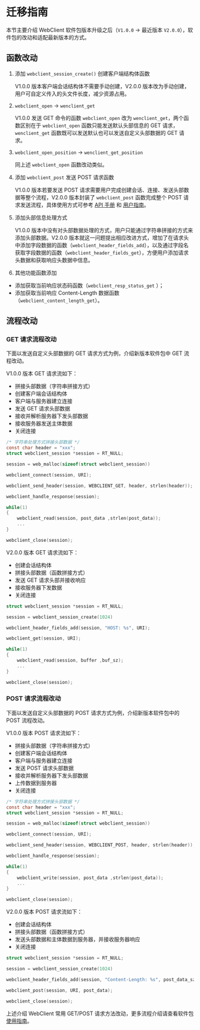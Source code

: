 # 迁移指南

本节主要介绍 WebClient 软件包版本升级之后（`V1.0.0` -> 最近版本 `V2.0.0`），软件包的改动和适配最新版本的方式。

## 函数改动

1. 添加 `webclient_session_create()` 创建客户端结构体函数

    V1.0.0 版本客户端会话结构体不需要手动创建，V2.0.0 版本改为手动创建，用户可自定义传入的头文件长度，减少资源占用。

2. `webclient_open` -> `wenclient_get`

    V1.0.0 发送 GET 命令的函数 `webclient_open` 改为 `wenclient_get`，两个函数区别在于 `webclient_open` 函数只能发送默认头部信息的 GET 请求， `wenclient_get` 函数既可以发送默认也可以发送自定义头部数据的 GET 请求。

3. `webclient_open_position` -> `wenclient_get_position`

    同上述 `webclient_open` 函数改动类似。

4. 添加 `webclient_post` 发送 POST 请求函数

    V1.0.0 版本若要发送 POST 请求需要用户完成创建会话、连接、发送头部数据等整个流程，V2.0.0 版本封装了 `webclient_post` 函数完成整个 POST 请求发送流程，具体使用方式可参考 [API 手册](api.md) 和 [用户指南](user-guide.md)。

5. 添加头部信息处理方式

    V1.0.0 版本中没有对头部数据处理的方式，用户只能通过字符串拼接的方式来添加头部数据。V2.0.0 版本就这一问题提出相应改进方式，增加了在请求头中添加字段数据的函数（`webclient_header_fields_add`），以及通过字段名获取字段数据的函数（`webclient_header_fields_get`），方便用户添加请求头数据和获取响应头数据中信息。

6. 其他功能函数添加

- 添加获取当前响应状态码函数（`webclient_resp_status_get` ）；
- 添加获取当前响应 Content-Length 数据函数（`webclient_content_length_get`）。

## 流程改动

### GET 请求流程改动

下面以发送自定义头部数据的 GET 请求方式为例，介绍新版本软件包中 GET 流程改动。

V1.0.0 版本 GET 请求流如下：

- 拼接头部数据（字符串拼接方式）
- 创建客户端会话结构体
- 客户端与服务器建立连接
- 发送 GET 请求头部数据
- 接收并解析服务器下发头部数据
- 接收服务器发送主体数据
- 关闭连接

```c
/* 字符串处理方式拼接头部数据 */
const char header = "xxx";
struct webclient_session *session = RT_NULL;

session = web_malloc(sizeof(struct webclient_session))

webclient_connect(session, URI);

webclient_send_header(session, WEBCLIENT_GET, header, strlen(header));

webclient_handle_response(session);

while(1)
{
    webclient_read(session, post_data ,strlen(post_data));
    ...
}

webclient_close(session);
```

V2.0.0 版本 GET 请求流如下：

- 创建会话结构体 
- 拼接头部数据（函数拼接方式）
- 发送 GET 请求头部并接收响应
- 接收服务器下发数据
- 关闭连接

```c
struct webclient_session *session = RT_NULL;

session = webclient_session_create(1024)

webclient_header_fields_add(session, "HOST: %s", URI);

webclient_get(session, URI);

while(1)
{
    webclient_read(session, buffer ,buf_sz);
    ...
}

webclient_close(session);
```

### POST 请求流程改动

下面以发送自定义头部数据的 POST 请求方式为例，介绍新版本软件包中的 POST 流程改动。

V1.0.0 版本 POST 请求流如下：

- 拼接头部数据（字符串拼接方式）
- 创建客户端会话结构体
- 客户端与服务器建立连接
- 发送 POST 请求头部数据
- 接收并解析服务器下发头部数据
- 上传数据到服务器
- 关闭连接

```c
/* 字符串处理方式拼接头部数据 */
const char header = "xxx";
struct webclient_session *session = RT_NULL;

session = web_malloc(sizeof(struct webclient_session))

webclient_connect(session, URI);

webclient_send_header(session, WEBCLIENT_POST, header, strlen(header));

webclient_handle_response(session);

while(1)
{
    webclient_write(session, post_data ,strlen(post_data));
    ...
}

webclient_close(session);
```

V2.0.0 版本 POST 请求流如下：

- 创建会话结构体
- 拼接头部数据（函数拼接方式）
- 发送头部数据和主体数据到服务器，并接收服务器响应
- 关闭连接

```c
struct webclient_session *session = RT_NULL;

session = webclient_session_create(1024)

webclient_header_fields_add(session, "Content-Length: %s", post_data_sz);

webclient_post(session, URI, post_data);

webclient_close(session);
```

上述介绍 WebClient 常用 GET/POST 请求方法改动，更多流程介绍请查看软件包 [使用指南](user-guide.md)。